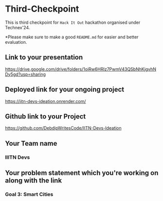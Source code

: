 # Third-Checkpoint

This is third checkpoint for `Hack It Out` hackathon organised under Technex'24.

*Please make sure to make a good `README.md` for easier and better evaluation.

 ## Link to your presentation
 https://drive.google.com/drive/folders/1oiRw6HRIz7PwmV43QSbNhKjgvhNDy5gd?usp=sharing
 
 ## Deployed link for your ongoing project
 https://iitn-devs-ideation.onrender.com/
 
## Github link to your Project
https://github.com/DebdipWritesCode/IITN-Devs-Ideation

## Your Team name
### IIITN Devs

## Your problem statement which you're working on along with the link
### Goal 3: Smart Cities
